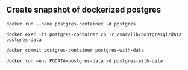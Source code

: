 ## Create snapshot of dockerized postgres

```
docker run --name postgres-container -d postgres

docker exec -it postgres-container cp -r /var/lib/postgresql/data postgres-data

docker commit postgres-container postgres-with-data

docker run —env PGDATA=postgres-data -d postgres-with-data
```


